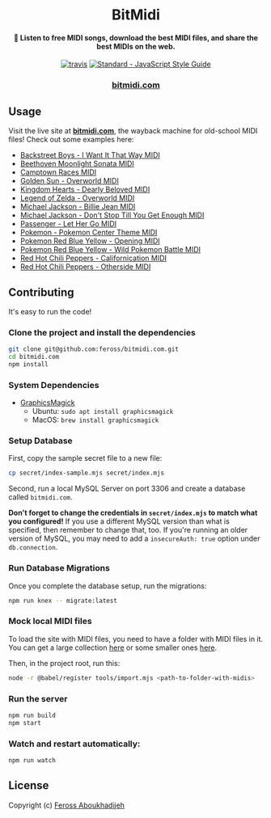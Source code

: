 <h1 align="center">
  BitMidi
</h1>

<h4 align="center">
  🎹 Listen to free MIDI songs, download the best MIDI files, and share the
  best MIDIs on the web.
</h4>

<p align="center">
  <a href="https://travis-ci.org/feross/bitmidi.com"><img src="https://img.shields.io/travis/feross/bitmidi.com/master.svg" alt="travis"></a>
  <a href="https://standardjs.com"><img src="https://img.shields.io/badge/code_style-standard-brightgreen.svg" alt="Standard - JavaScript Style Guide"></a>
</p>

<h3 align="center">
  <a href="https://bitmidi.com">bitmidi.com</a>
</h3>

## Usage

Visit the live site at **[bitmidi.com](https://bitmidi.com)**, the wayback machine for old-school MIDI files! Check out some examples here:

- [Backstreet Boys - I Want It That Way MIDI](https://bitmidi.com/backstreet-boys-i-want-it-that-way-mid)
- [Beethoven Moonlight Sonata MIDI](https://bitmidi.com/beethoven-moonlight-sonata-mid)
- [Camptown Races MIDI](https://bitmidi.com/camptown-mid)
- [Golden Sun - Overworld MIDI](https://bitmidi.com/golden-sun-overworld-mid)
- [Kingdom Hearts - Dearly Beloved MIDI](https://bitmidi.com/kingdom-hearts-dearly-beloved-mid)
- [Legend of Zelda - Overworld MIDI](https://bitmidi.com/legend-of-zelda-overworld-mid)
- [Michael Jackson - Billie Jean MIDI](https://bitmidi.com/michael-jackson-billie-jean-mid)
- [Michael Jackson - Don't Stop Till You Get Enough MIDI](https://bitmidi.com/michael-jackson-dont-stop-till-you-get-enough-mid)
- [Passenger - Let Her Go MIDI](https://bitmidi.com/passenger-let_her_go-mid)
- [Pokemon - Pokemon Center Theme MIDI](https://bitmidi.com/pokemon-pokemon-center-theme-mid)
- [Pokemon Red Blue Yellow - Opening MIDI](https://bitmidi.com/pokemon-redblueyellow-opening-yellow-mid)
- [Pokemon Red Blue Yellow - Wild Pokemon Battle MIDI](https://bitmidi.com/pokemon-redblueyellow-wild-pokemon-battle-mid)
- [Red Hot Chili Peppers - Californication MIDI](https://bitmidi.com/red-hot-chili-peppers-californication-mid)
- [Red Hot Chili Peppers - Otherside MIDI](https://bitmidi.com/red-hot-chili-peppers-otherside-mid)

## Contributing

It's easy to run the code!

### Clone the project and install the dependencies

```bash
git clone git@github.com:feross/bitmidi.com.git
cd bitmidi.com
npm install
```

### System Dependencies

- [GraphicsMagick](http://www.graphicsmagick.org/index.html)
  - Ubuntu: `sudo apt install graphicsmagick`
  - MacOS: `brew install graphicsmagick`

### Setup Database

First, copy the sample secret file to a new file:

```bash
cp secret/index-sample.mjs secret/index.mjs
```

Second, run a local MySQL Server on port 3306 and create a database called `bitmidi.com`.

**Don't forget to change the credentials in `secret/index.mjs` to match what you
configured!** If you use a different MySQL version than what is specified, then
remember to change that, too. If you're running an older version of MySQL, you
may need to add a `insecureAuth: true` option under `db.connection`.

### Run Database Migrations

Once you complete the database setup, run the migrations:

```bash
npm run knex -- migrate:latest
```

### Mock local MIDI files

To load the site with MIDI files, you need to have a folder with MIDI files in
it. You can get a large collection
[here](https://www.reddit.com/r/WeAreTheMusicMakers/comments/3ajwe4/the_largest_midi_collection_on_the_internet/)
or some smaller ones [here](http://www.jsbach.net/midi/).

Then, in the project root, run this:

```bash
node -r @babel/register tools/import.mjs <path-to-folder-with-midis>
```

### Run the server

```bash
npm run build
npm start
```

### Watch and restart automatically:

```bash
npm run watch
```

## License

Copyright (c) [Feross Aboukhadijeh](https://feross.org)
